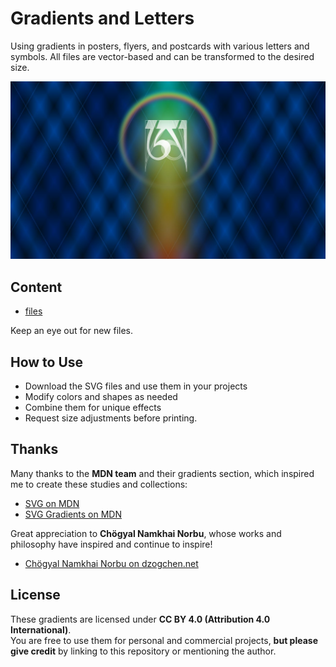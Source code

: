 # Gradients and Letters

Using gradients in posters, flyers, and postcards with various letters and symbols. All files are vector-based and can be transformed to the desired size.

![Preview](aaaaaaaa.jpg)  

## Content

* [files](./svg)

Keep an eye out for new files.

## How to Use  

- Download the SVG files and use them in your projects  
- Modify colors and shapes as needed  
- Combine them for unique effects  
- Request size adjustments before printing.

## Thanks

Many thanks to the **MDN team** and their gradients section, which inspired me to create these studies and collections:

* [SVG on MDN](https://developer.mozilla.org/en-US/docs/Web/SVG)
* [SVG Gradients on MDN](https://developer.mozilla.org/en-US/docs/Web/SVG/Tutorial/Gradients)

Great appreciation to **Chögyal Namkhai Norbu**, whose works and philosophy have inspired and continue to inspire!

* [Chögyal Namkhai Norbu on dzogchen.net](https://dzogchen.net/teacher/)

## License  

These gradients are licensed under **CC BY 4.0 (Attribution 4.0 International)**.  
You are free to use them for personal and commercial projects, **but please give credit** by linking to this repository or mentioning the author.
